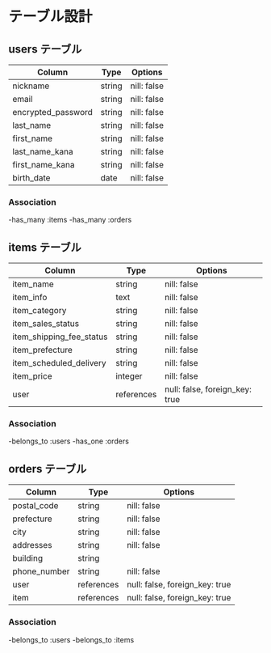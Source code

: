 # テーブル設計

## users テーブル

|Column            |Type  |Options    |
|------------------|------|-----------|
|nickname          |string|nill: false|
|email             |string|nill: false|
|encrypted_password|string|nill: false|
|last_name         |string|nill: false|
|first_name        |string|nill: false|
|last_name_kana    |string|nill: false|
|first_name_kana   |string|nill: false|
|birth_date        |date  |nill: false|

### Association

-has_many :items
-has_many :orders

## items テーブル
|Column                  |Type      |Options                       |
|------------------------|----------|------------------------------|
|item_name               |string    |nill: false                   |
|item_info               |text      |nill: false                   |
|item_category           |string    |nill: false                   |
|item_sales_status       |string    |nill: false                   |
|item_shipping_fee_status|string    |nill: false                   |
|item_prefecture         |string    |nill: false                   |
|item_scheduled_delivery |string    |nill: false                   |
|item_price              |integer   |nill: false                   |
|user                    |references|null: false, foreign_key: true|

### Association

-belongs_to :users
-has_one :orders

## orders テーブル
|Column                  |Type      |Options                       |
|------------------------|----------|------------------------------|
|postal_code             |string    |nill: false                   |
|prefecture              |string    |nill: false                   |
|city                    |string    |nill: false                   |
|addresses               |string    |nill: false                   |
|building                |string    |                              |
|phone_number            |string    |nill: false                   |
|user                    |references|null: false, foreign_key: true|
|item                    |references|null: false, foreign_key: true|

### Association

-belongs_to :users
-belongs_to :items